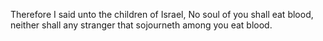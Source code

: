 Therefore I said unto the children of Israel, No soul of you shall eat blood, neither shall any stranger that sojourneth among you eat blood.
